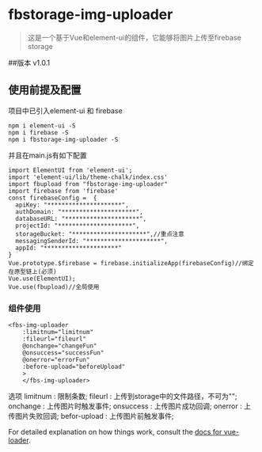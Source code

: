# fbstorage-img-uploader

>这是一个基于Vue和element-ui的组件，它能够将图片上传至firebase storage

##版本 v1.0.1

## 使用前提及配置
项目中已引入element-ui 和 firebase
```
npm i element-ui -S
npm i firebase -S
npm i fbstorage-img-uploader -S
```
并且在main.js有如下配置
```
import ElementUI from 'element-ui';
import 'element-ui/lib/theme-chalk/index.css'
import fbupload from "fbstorage-img-uploader"
import firebase from 'firebase'
const firebaseConfig =  {
  apiKey: "*********************",
  authDomain: "*********************",
  databaseURL: "*********************",
  projectId: "*********************",
  storageBucket: "*********************",//重点注意
  messagingSenderId: "*********************",
  appId: "*********************"
}
Vue.prototype.$firebase = firebase.initializeApp(firebaseConfig)//绑定在原型链上(必须)
Vue.use(ElementUI);
Vue.use(fbupload)//全局使用
```
### 组件使用
```
<fbs-img-uploader 
	:limitnum="limitnum" 
	:fileurl="fileurl" 
	@onchange="changeFun" 
	@onsuccess="successFun" 
	@onerror="errorFun" 
	:before-upload="beforeUpload"
	>
	</fbs-img-uploader>

```
选项
limitnum : 限制条数;
fileurl : 上传到storage中的文件路径，不可为"";
onchange : 上传图片时触发事件;
onsuccess : 上传图片成功回调;
onerror : 上传图片失败回调;
befor-upload : 上传图片前触发事件;

For detailed explanation on how things work, consult the [docs for vue-loader](http://vuejs.github.io/vue-loader).
